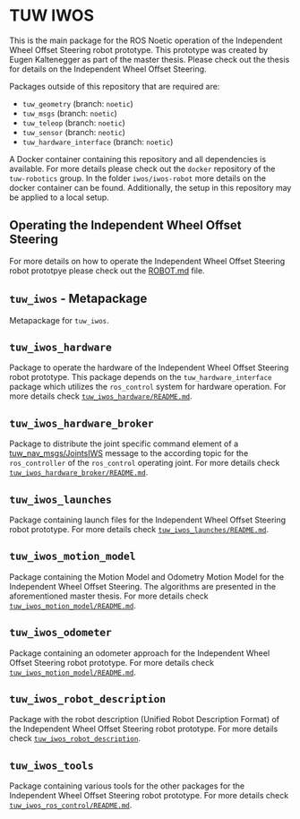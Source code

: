 # TUW IWOS
This is the main package for the ROS Noetic operation of the Independent Wheel Offset Steering robot prototype.
This prototype was created by Eugen Kaltenegger as part of the master thesis. Please check out the thesis for details on the Independent Wheel Offset Steering.

Packages outside of this repository that are required are:
- `tuw_geometry` (branch: `noetic`) 
- `tuw_msgs` (branch: `noetic`)
- `tuw_teleop` (branch: `noetic`)
- `tuw_sensor` (branch: `neotic`)
- `tuw_hardware_interface` (branch: `noetic`)

A Docker container containing this repository and all dependencies is available.
For more details please check out the `docker` repository of the `tuw-robotics` group.
In the folder `iwos/iwos-robot` more details on the docker container can be found.
Additionally, the setup in this repository may be applied to a local setup.

## Operating the Independent Wheel Offset Steering 
For more details on how to operate the Independent Wheel Offset Steering robot prototpye please check out the [ROBOT.md](./ROBOT.md) file.

## `tuw_iwos` - Metapackage
Metapackage for `tuw_iwos`.

## `tuw_iwos_hardware`
Package to operate the hardware of the Independent Wheel Offset Steering robot prototype.
This package depends on the `tuw_hardware_interface` package which utilizes the `ros_control` system for hardware operation.
For more details check [`tuw_iwos_hardware/README.md`](./tuw_iwos_hardware/README.md).

## `tuw_iwos_hardware_broker`
Package to distribute the joint specific command element of a [tuw_nav_msgs/JointsIWS](https://github.com/tuw-robotics/tuw_msgs/blob/master/tuw_nav_msgs/msg/JointsIWS.msg) message to the according topic for the `ros_controller` of the `ros_control` operating joint.
For more details check [`tuw_iwos_hardware_broker/README.md`](./tuw_iwos_hardware_broker/README.md).

## `tuw_iwos_launches`
Package containing launch files for the Independent Wheel Offset Steering robot prototype.
For more details check [`tuw_iwos_launches/README.md`](./tuw_iwos_launches/README.md).

## `tuw_iwos_motion_model`
Package containing the Motion Model and Odometry Motion Model for the Independent Wheel Offset Steering.
The algorithms are presented in the aforementioned master thesis.
For more details check [`tuw_iwos_motion_model/README.md`](./tuw_iwos_motion_model/README.md).

## `tuw_iwos_odometer`
Package containing an odometer approach for the Independent Wheel Offset Steering robot prototype.
For more details check [`tuw_iwos_motion_model/README.md`](./tuw_iwos_motion_model/README.md).

## `tuw_iwos_robot_description`
Package with the robot description (Unified Robot Description Format) of the Independent Wheel Offset Steering robot prototype.
For more details check [`tuw_iwos_robot_description`](./tuw_iwos_robot_description/README.md).

## `tuw_iwos_tools`
Package containing various tools for the other packages for the Independent Wheel Offset Steering robot prototype.
For more details check [`tuw_iwos_ros_control/README.md`](./tuw_iwos_ros_control/README.md).
